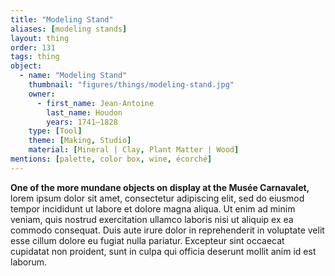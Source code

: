 ```yaml
---
title: "Modeling Stand"
aliases: [modeling stands]
layout: thing
order: 131
tags: thing
object:
  - name: "Modeling Stand"
    thumbnail: "figures/things/modeling-stand.jpg"
    owner:
      - first_name: Jean-Antoine
        last_name: Houdon
        years: 1741–1828
    type: [Tool]
    theme: [Making, Studio]
    material: [Mineral | Clay, Plant Matter | Wood]
mentions: [palette, color box, wine, écorché]
---
```


**One of the more mundane objects on display at the Musée Carnavalet,** lorem ipsum dolor sit amet, consectetur adipiscing elit, sed do eiusmod tempor incididunt ut labore et dolore magna aliqua. Ut enim ad minim veniam, quis nostrud exercitation ullamco laboris nisi ut aliquip ex ea commodo consequat. Duis aute irure dolor in reprehenderit in voluptate velit esse cillum dolore eu fugiat nulla pariatur. Excepteur sint occaecat cupidatat non proident, sunt in culpa qui officia deserunt mollit anim id est laborum.